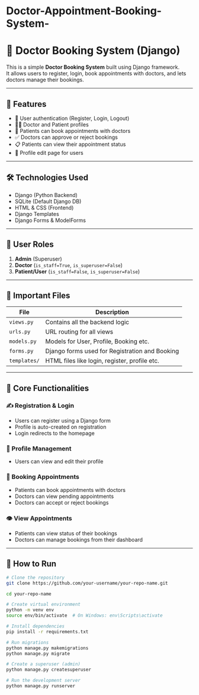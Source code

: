 # Doctor-Appointment-Booking-System-





# 🏥 Doctor Booking System (Django)

This is a simple **Doctor Booking System** built using Django framework.  
It allows users to register, login, book appointments with doctors, and lets doctors manage their bookings.

---

## 🚀 Features

- 🔐 User authentication (Register, Login, Logout)
- 👨‍⚕️ Doctor and Patient profiles
- 📆 Patients can book appointments with doctors
- ✅ Doctors can approve or reject bookings
- 📋 Patients can view their appointment status
- 🧾 Profile edit page for users

---

## 🛠️ Technologies Used

- Django (Python Backend)
- SQLite (Default Django DB)
- HTML & CSS (Frontend)
- Django Templates
- Django Forms & ModelForms

---

## 🔑 User Roles

1. **Admin** (Superuser)
2. **Doctor** (`is_staff=True`, `is_superuser=False`)
3. **Patient/User** (`is_staff=False`, `is_superuser=False`)

---

## 📂 Important Files

| File | Description |
|------|-------------|
| `views.py` | Contains all the backend logic |
| `urls.py` | URL routing for all views |
| `models.py` | Models for User, Profile, Booking etc. |
| `forms.py` | Django forms used for Registration and Booking |
| `templates/` | HTML files like login, register, profile etc. |

---

## 🔄 Core Functionalities

### ✍️ Registration & Login
- Users can register using a Django form
- Profile is auto-created on registration
- Login redirects to the homepage

### 📄 Profile Management
- Users can view and edit their profile

### 📅 Booking Appointments
- Patients can book appointments with doctors
- Doctors can view pending appointments
- Doctors can accept or reject bookings

### 👁️ View Appointments
- Patients can view status of their bookings
- Doctors can manage bookings from their dashboard

---

## 🔧 How to Run

```bash
# Clone the repository
git clone https://github.com/your-username/your-repo-name.git

cd your-repo-name

# Create virtual environment
python -m venv env
source env/bin/activate  # On Windows: env\Scripts\activate

# Install dependencies
pip install -r requirements.txt

# Run migrations
python manage.py makemigrations
python manage.py migrate

# Create a superuser (admin)
python manage.py createsuperuser

# Run the development server
python manage.py runserver
